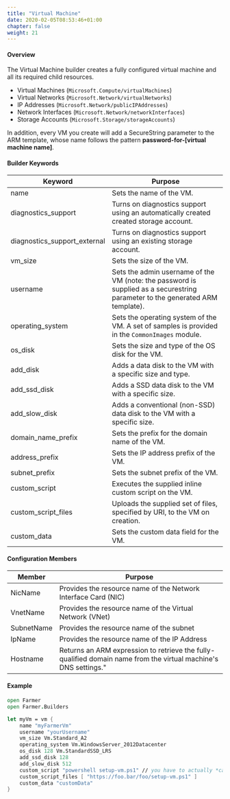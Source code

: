 ```yaml
---
title: "Virtual Machine"
date: 2020-02-05T08:53:46+01:00
chapter: false
weight: 21
---
```


#### Overview
The Virtual Machine builder creates a fully configured virtual machine and all its required child resources.

* Virtual Machines (`Microsoft.Compute/virtualMachines`)
* Virtual Networks (`Microsoft.Network/virtualNetworks`)
* IP Addresses (`Microsoft.Network/publicIPAddresses`)
* Network Interfaces (`Microsoft.Network/networkInterfaces`)
* Storage Accounts (`Microsoft.Storage/storageAccounts`)

In addition, every VM you create will add a SecureString parameter to the ARM template, whose name follows the pattern **password-for-[virtual machine name]**.

#### Builder Keywords

| Keyword | Purpose |
|-|-|
|name | Sets the name of the VM. |
|diagnostics_support | Turns on diagnostics support using an automatically created created storage account. |
|diagnostics_support_external | Turns on diagnostics support using an existing storage account. |
|vm_size | Sets the size of the VM. |
|username | Sets the admin username of the VM (note: the password is supplied as a securestring parameter to the generated ARM template). |
|operating_system | Sets the operating system of the VM. A set of samples is provided in the `CommonImages` module. |
|os_disk | Sets the size and type of the OS disk for the VM. |
|add_disk | Adds a data disk to the VM with a specific size and type. |
|add_ssd_disk | Adds a SSD data disk to the VM with a specific size. |
|add_slow_disk | Adds a conventional (non-SSD) data disk to the VM with a specific size. |
|domain_name_prefix | Sets the prefix for the domain name of the VM. |
|address_prefix | Sets the IP address prefix of the VM. |
|subnet_prefix | Sets the subnet prefix of the VM. |
|custom_script | Executes the supplied inline custom script on the VM. |
|custom_script_files | Uploads the supplied set of files, specified by URI, to the VM on creation. |
|custom_data | Sets the custom data field for the VM. |

#### Configuration Members

| Member | Purpose |
|-|-|
| NicName | Provides the resource name of the Network Interface Card (NIC) |
| VnetName | Provides the resource name of the Virtual Network (VNet) |
| SubnetName | Provides the resource name of the subnet |
| IpName | Provides the resource name of the IP Address |
| Hostname | Returns an ARM expression to retrieve the fully-qualified domain name from the virtual machine's DNS settings." |

#### Example

```fsharp
open Farmer
open Farmer.Builders

let myVm = vm {
    name "myFarmerVm"
    username "yourUsername"
    vm_size Vm.Standard_A2
    operating_system Vm.WindowsServer_2012Datacenter
    os_disk 128 Vm.StandardSSD_LRS
    add_ssd_disk 128
    add_slow_disk 512
    custom_script "powershell setup-vm.ps1" // you have to actually *call* the script
    custom_script_files [ "https://foo.bar/foo/setup-vm.ps1" ]
    custom_data "customData"
}
```